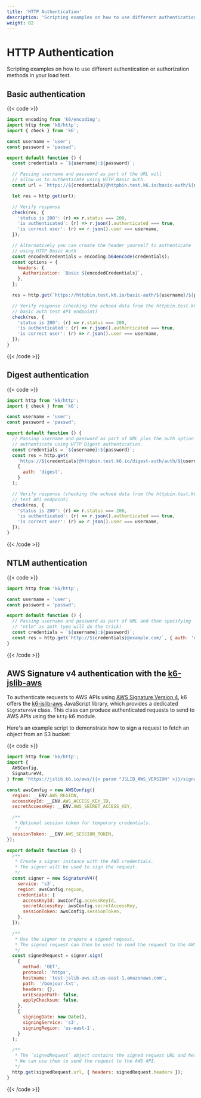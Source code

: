 ```yaml
---
title: 'HTTP Authentication'
description: 'Scripting examples on how to use different authentication or authorization methods in your load test.'
weight: 02
---
```


# HTTP Authentication

Scripting examples on how to use different authentication or authorization methods in your load test.

## Basic authentication

{{< code >}}

```javascript
import encoding from 'k6/encoding';
import http from 'k6/http';
import { check } from 'k6';

const username = 'user';
const password = 'passwd';

export default function () {
  const credentials = `${username}:${password}`;

  // Passing username and password as part of the URL will
  // allow us to authenticate using HTTP Basic Auth.
  const url = `https://${credentials}@httpbin.test.k6.io/basic-auth/${username}/${password}`;

  let res = http.get(url);

  // Verify response
  check(res, {
    'status is 200': (r) => r.status === 200,
    'is authenticated': (r) => r.json().authenticated === true,
    'is correct user': (r) => r.json().user === username,
  });

  // Alternatively you can create the header yourself to authenticate
  // using HTTP Basic Auth
  const encodedCredentials = encoding.b64encode(credentials);
  const options = {
    headers: {
      Authorization: `Basic ${encodedCredentials}`,
    },
  };

  res = http.get(`https://httpbin.test.k6.io/basic-auth/${username}/${password}`, options);

  // Verify response (checking the echoed data from the httpbin.test.k6.io
  // basic auth test API endpoint)
  check(res, {
    'status is 200': (r) => r.status === 200,
    'is authenticated': (r) => r.json().authenticated === true,
    'is correct user': (r) => r.json().user === username,
  });
}
```

{{< /code >}}

## Digest authentication

{{< code >}}

```javascript
import http from 'k6/http';
import { check } from 'k6';

const username = 'user';
const password = 'passwd';

export default function () {
  // Passing username and password as part of URL plus the auth option will
  // authenticate using HTTP Digest authentication.
  const credentials = `${username}:${password}`;
  const res = http.get(
    `https://${credentials}@httpbin.test.k6.io/digest-auth/auth/${username}/${password}`,
    {
      auth: 'digest',
    }
  );

  // Verify response (checking the echoed data from the httpbin.test.k6.io digest auth
  // test API endpoint)
  check(res, {
    'status is 200': (r) => r.status === 200,
    'is authenticated': (r) => r.json().authenticated === true,
    'is correct user': (r) => r.json().user === username,
  });
}
```

{{< /code >}}

## NTLM authentication

{{< code >}}

```javascript
import http from 'k6/http';

const username = 'user';
const password = 'passwd';

export default function () {
  // Passing username and password as part of URL and then specifying
  // "ntlm" as auth type will do the trick!
  const credentials = `${username}:${password}`;
  const res = http.get(`http://${credentials}@example.com/`, { auth: 'ntlm' });
}
```

{{< /code >}}

## AWS Signature v4 authentication with the [k6-jslib-aws](https://github.com/grafana/k6-jslib-aws)

To authenticate requests to AWS APIs using [AWS Signature Version 4](https://docs.aws.amazon.com/AmazonS3/latest/API/sig-v4-authenticating-requests.html), k6 offers the [k6-jslib-aws](https://github.com/grafana/k6-jslib-aws) JavaScript library, which provides a dedicated `SignatureV4` class. This class can produce authenticated requests to send to AWS APIs using the `http` k6 module.

Here's an example script to demonstrate how to sign a request to fetch an object from an S3 bucket:

{{< code >}}

```javascript
import http from 'k6/http';
import {
  AWSConfig,
  SignatureV4,
} from 'https://jslib.k6.io/aws/{{< param "JSLIB_AWS_VERSION" >}}/signature.js';

const awsConfig = new AWSConfig({
  region: __ENV.AWS_REGION,
  accessKeyId: __ENV.AWS_ACCESS_KEY_ID,
  secretAccessKey: __ENV.AWS_SECRET_ACCESS_KEY,

  /**
   * Optional session token for temporary credentials.
   */
  sessionToken: __ENV.AWS_SESSION_TOKEN,
});

export default function () {
  /**
   * Create a signer instance with the AWS credentials.
   * The signer will be used to sign the request.
   */
  const signer = new SignatureV4({
    service: 's3',
    region: awsConfig.region,
    credentials: {
      accessKeyId: awsConfig.accessKeyId,
      secretAccessKey: awsConfig.secretAccessKey,
      sessionToken: awsConfig.sessionToken,
    },
  });

  /**
   * Use the signer to prepare a signed request.
   * The signed request can then be used to send the request to the AWS API.
   */
  const signedRequest = signer.sign(
    {
      method: 'GET',
      protocol: 'https',
      hostname: 'test-jslib-aws.s3.us-east-1.amazonaws.com',
      path: '/bonjour.txt',
      headers: {},
      uriEscapePath: false,
      applyChecksum: false,
    },
    {
      signingDate: new Date(),
      signingService: 's3',
      signingRegion: 'us-east-1',
    }
  );

  /**
   * The `signedRequest` object contains the signed request URL and headers.
   * We can use them to send the request to the AWS API.
   */
  http.get(signedRequest.url, { headers: signedRequest.headers });
}
```

{{< /code >}}
